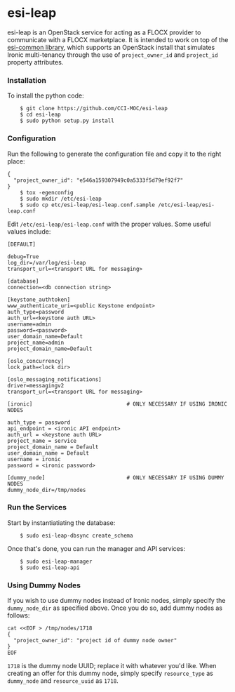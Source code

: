 # esi-leap

esi-leap is an OpenStack service for acting as a FLOCX provider to communicate with a FLOCX
marketplace. It is intended to work on top of the
[esi-common library](https://github.com/CCI-MOC/esi-common), which supports an OpenStack
install that simulates Ironic multi-tenancy through the use of `project_owner_id` and
`project_id` property attributes.


### Installation

To  install the python code:

```
    $ git clone https://github.com/CCI-MOC/esi-leap
    $ cd esi-leap
    $ sudo python setup.py install
```


### Configuration

Run the following to generate the configuration file and copy it to the right place:

```
{
  "project_owner_id": "e546a159307949c0a5333f5d79ef92f7"
}
    $ tox -egenconfig
    $ sudo mkdir /etc/esi-leap
    $ sudo cp etc/esi-leap/esi-leap.conf.sample /etc/esi-leap/esi-leap.conf
```

Edit `/etc/esi-leap/esi-leap.conf` with the proper values. Some useful values include:

```
[DEFAULT]

debug=True
log_dir=/var/log/esi-leap
transport_url=<transport URL for messaging>

[database]
connection=<db connection string>

[keystone_authtoken]
www_authenticate_uri=<public Keystone endpoint>
auth_type=password
auth_url=<keystone auth URL>
username=admin
password=<password>
user_domain_name=Default
project_name=admin
project_domain_name=Default

[oslo_concurrency]
lock_path=<lock dir>

[oslo_messaging_notifications]
driver=messagingv2
transport_url=<transport URL for messaging>

[ironic]                              # ONLY NECESSARY IF USING IRONIC NODES

auth_type = password
api_endpoint = <ironic API endpoint>
auth_url = <keystone auth URL>
project_name = service
project_domain_name = Default
user_domain_name = Default
username = ironic
password = <ironic password>

[dummy_node]                          # ONLY NECESSARY IF USING DUMMY NODES
dummy_node_dir=/tmp/nodes
```


### Run the Services

Start by instantiatiating the database:

```
    $ sudo esi-leap-dbsync create_schema
```

Once that's done, you can run the manager and API services:


```
    $ sudo esi-leap-manager
    $ sudo esi-leap-api
```


### Using Dummy Nodes

If you wish to use dummy nodes instead of Ironic nodes, simply specify the `dummy_node_dir`
as specified above. Once you do so, add dummy nodes as follows:

```
cat <<EOF > /tmp/nodes/1718
{
  "project_owner_id": "project id of dummy node owner"
}
EOF
```

`1718` is the dummy node UUID; replace it with whatever you'd like. When creating an offer
for this dummy node, simply specify `resource_type` as `dummy_node` and `resource_uuid` as
`1718`.
